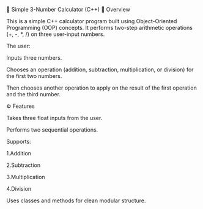 🧮 Simple 3-Number Calculator (C++)
📘 Overview

This is a simple C++ calculator program built using Object-Oriented Programming (OOP) concepts.
It performs two-step arithmetic operations (+, -, *, /) on three user-input numbers.

The user:

Inputs three numbers.

Chooses an operation (addition, subtraction, multiplication, or division) for the first two numbers.

Then chooses another operation to apply on the result of the first operation and the third number.

⚙️ Features

Takes three float inputs from the user.

Performs two sequential operations.

Supports:

  1.Addition

  2.Subtraction

  3.Multiplication

  4.Division

Uses classes and methods for clean modular structure.
